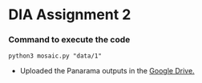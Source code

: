 # DIA Assignment 2

### Command to execute the code
`python3 mosaic.py "data/1"`


 - Uploaded the Panarama outputs in the [Google Drive.](https://drive.google.com/drive/folders/1n77NGvv18en8-pXyE-_hQwZiE1SKf5JP?usp=sharing)
 
 
